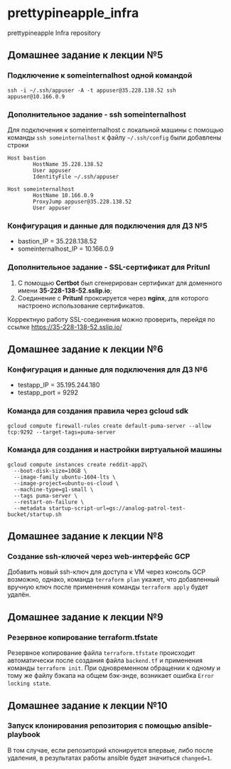 # prettypineapple_infra

prettypineapple Infra repository

## Домашнее задание к лекции №5

### Подключение к someinternalhost одной командой

`ssh -i ~/.ssh/appuser -A -t appuser@35.228.138.52 ssh appuser@10.166.0.9`

### Дополнительное задание - ssh someinternalhost

Для подключения к someinternalhost с локальной машины с помощью команды `ssh someinternalhost` к файлу `~/.ssh/config` были добавлены строки

```
Host bastion
        HostName 35.228.138.52
        User appuser
        IdentityFile ~/.ssh/appuser

Host someinternalhost
        HostName 10.166.0.9
        ProxyJump appuser@35.228.138.52
        User appuser
```

### Конфигурация и данные для подключения для ДЗ №5

- bastion_IP = 35.228.138.52
- someinternalhost_IP = 10.166.0.9

### Дополнительное задание - SSL-сертификат для Pritunl

1. С помощью **Certbot** был сгенерирован сертификат для доменного имени **35-228-138-52.sslip.io**;
2. Соединение с **Pritunl** проксируется через **nginx**, для которого настроено использование сертификатов.

Корректную работу SSL-соединения можно проверить, перейдя по ссылке https://35-228-138-52.sslip.io/

## Домашнее задание к лекции №6

### Конфигурация и данные для подключения для ДЗ №6

- testapp_IP = 35.195.244.180
- testapp_port = 9292

### Команда для создания правила через gcloud sdk

```gcloud compute firewall-rules create default-puma-server --allow tcp:9292 --target-tags=puma-server```

### Команда для создания и настройки виртуальной машины

```
gcloud compute instances create reddit-app2\
  --boot-disk-size=10GB \
  --image-family ubuntu-1604-lts \
  --image-project=ubuntu-os-cloud \
  --machine-type=g1-small \
  --tags puma-server \
  --restart-on-failure \
  --metadata startup-script-url=gs://analog-patrol-test-bucket/startup.sh
```

## Домашнее задание к лекции №8

### Создание ssh-ключей через web-интерфейс GCP

Добавить новый ssh-ключ для доступа к VM через консоль GCP возможно, однако, команда `terraform plan` укажет, что добавленный вручную ключ после применения команды `terraform apply` будет удалён.

## Домашнее задание к лекции №9

### Резервное копирование terraform.tfstate

Резервное копирование файла `terraform.tfstate` происходит автоматически после создания файла `backend.tf` и применения команды `terraform init`.
При одновременном обращении к одному и тому же файлу бэкапа на общем бэк-энде, возникает ошибка `Error locking state`.

## Домашнее задание к лекции №10

### Запуск клонирования репозитория с помощью ansible-playbook

В том случае, если репозиторий клонируется впервые, либо после удаления, в результатах работы ansible будет значиться `changed=1`.
